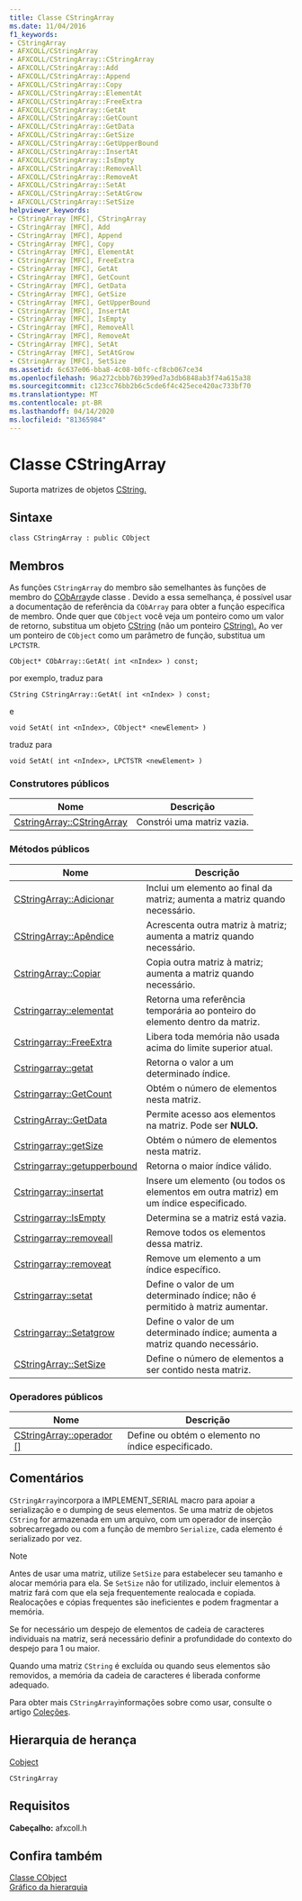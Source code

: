 ```yaml
---
title: Classe CStringArray
ms.date: 11/04/2016
f1_keywords:
- CStringArray
- AFXCOLL/CStringArray
- AFXCOLL/CStringArray::CStringArray
- AFXCOLL/CStringArray::Add
- AFXCOLL/CStringArray::Append
- AFXCOLL/CStringArray::Copy
- AFXCOLL/CStringArray::ElementAt
- AFXCOLL/CStringArray::FreeExtra
- AFXCOLL/CStringArray::GetAt
- AFXCOLL/CStringArray::GetCount
- AFXCOLL/CStringArray::GetData
- AFXCOLL/CStringArray::GetSize
- AFXCOLL/CStringArray::GetUpperBound
- AFXCOLL/CStringArray::InsertAt
- AFXCOLL/CStringArray::IsEmpty
- AFXCOLL/CStringArray::RemoveAll
- AFXCOLL/CStringArray::RemoveAt
- AFXCOLL/CStringArray::SetAt
- AFXCOLL/CStringArray::SetAtGrow
- AFXCOLL/CStringArray::SetSize
helpviewer_keywords:
- CStringArray [MFC], CStringArray
- CStringArray [MFC], Add
- CStringArray [MFC], Append
- CStringArray [MFC], Copy
- CStringArray [MFC], ElementAt
- CStringArray [MFC], FreeExtra
- CStringArray [MFC], GetAt
- CStringArray [MFC], GetCount
- CStringArray [MFC], GetData
- CStringArray [MFC], GetSize
- CStringArray [MFC], GetUpperBound
- CStringArray [MFC], InsertAt
- CStringArray [MFC], IsEmpty
- CStringArray [MFC], RemoveAll
- CStringArray [MFC], RemoveAt
- CStringArray [MFC], SetAt
- CStringArray [MFC], SetAtGrow
- CStringArray [MFC], SetSize
ms.assetid: 6c637e06-bba8-4c08-b0fc-cf8cb067ce34
ms.openlocfilehash: 96a272cbbb76b399ed7a3db6848ab3f74a615a38
ms.sourcegitcommit: c123cc76bb2b6c5cde6f4c425ece420ac733bf70
ms.translationtype: MT
ms.contentlocale: pt-BR
ms.lasthandoff: 04/14/2020
ms.locfileid: "81365984"
---
```

# <a name="cstringarray-class"></a>Classe CStringArray

Suporta matrizes de objetos [CString.](../../atl-mfc-shared/using-cstring.md)

## <a name="syntax"></a>Sintaxe

```
class CStringArray : public CObject
```

## <a name="members"></a>Membros

As funções `CStringArray` do membro são semelhantes às funções de membro do [CObArray](../../mfc/reference/cobarray-class.md)de classe . Devido a essa semelhança, é possível usar a documentação de referência da `CObArray` para obter a função específica de membro. Onde quer que `CObject` você veja um ponteiro como um valor de retorno, substitua um objeto [CString](../../atl-mfc-shared/using-cstring.md) (não um ponteiro [CString).](../../atl-mfc-shared/using-cstring.md) Ao ver um ponteiro de `CObject` como um parâmetro de função, substitua um `LPCTSTR`.

`CObject* CObArray::GetAt( int <nIndex> ) const;`

por exemplo, traduz para

`CString CStringArray::GetAt( int <nIndex> ) const;`

e

`void SetAt( int <nIndex>, CObject* <newElement> )`

traduz para

`void SetAt( int <nIndex>, LPCTSTR <newElement> )`

### <a name="public-constructors"></a>Construtores públicos

|Nome|Descrição|
|----------|-----------------|
|[CstringArray::CStringArray](../../mfc/reference/cobarray-class.md#cobarray)|Constrói uma matriz vazia.|

### <a name="public-methods"></a>Métodos públicos

|Nome|Descrição|
|----------|-----------------|
|[CStringArray::Adicionar](../../mfc/reference/cobarray-class.md#add)|Inclui um elemento ao final da matriz; aumenta a matriz quando necessário.|
|[CStringArray::Apêndice](../../mfc/reference/cobarray-class.md#append)|Acrescenta outra matriz à matriz; aumenta a matriz quando necessário.|
|[CstringArray::Copiar](../../mfc/reference/cobarray-class.md#copy)|Copia outra matriz à matriz; aumenta a matriz quando necessário.|
|[Cstringarray::elementat](../../mfc/reference/cobarray-class.md#elementat)|Retorna uma referência temporária ao ponteiro do elemento dentro da matriz.|
|[Cstringarray::FreeExtra](../../mfc/reference/cobarray-class.md#freeextra)|Libera toda memória não usada acima do limite superior atual.|
|[Cstringarray::getat](../../mfc/reference/cobarray-class.md#getat)|Retorna o valor a um determinado índice.|
|[Cstringarray::GetCount](../../mfc/reference/cobarray-class.md#getcount)|Obtém o número de elementos nesta matriz.|
|[CstringArray::GetData](../../mfc/reference/cobarray-class.md#getdata)|Permite acesso aos elementos na matriz. Pode ser **NULO.**|
|[Cstringarray::getSize](../../mfc/reference/cobarray-class.md#getsize)|Obtém o número de elementos nesta matriz.|
|[Cstringarray::getupperbound](../../mfc/reference/cobarray-class.md#getupperbound)|Retorna o maior índice válido.|
|[Cstringarray::insertat](../../mfc/reference/cobarray-class.md#insertat)|Insere um elemento (ou todos os elementos em outra matriz) em um índice especificado.|
|[Cstringarray::IsEmpty](../../mfc/reference/cobarray-class.md#isempty)|Determina se a matriz está vazia.|
|[Cstringarray::removeall](../../mfc/reference/cobarray-class.md#removeall)|Remove todos os elementos dessa matriz.|
|[Cstringarray::removeat](../../mfc/reference/cobarray-class.md#removeat)|Remove um elemento a um índice específico.|
|[Cstringarray::setat](../../mfc/reference/cobarray-class.md#setat)|Define o valor de um determinado índice; não é permitido à matriz aumentar.|
|[Cstringarray::Setatgrow](../../mfc/reference/cobarray-class.md#setatgrow)|Define o valor de um determinado índice; aumenta a matriz quando necessário.|
|[CStringArray::SetSize](../../mfc/reference/cobarray-class.md#setsize)|Define o número de elementos a ser contido nesta matriz.|

### <a name="public-operators"></a>Operadores públicos

|Nome|Descrição|
|----------|-----------------|
|[CStringArray::operador \[\]](../../mfc/reference/cobarray-class.md#operator_at)|Define ou obtém o elemento no índice especificado.|

## <a name="remarks"></a>Comentários

`CStringArray`incorpora a IMPLEMENT_SERIAL macro para apoiar a serialização e o dumping de seus elementos. Se uma matriz de objetos `CString` for armazenada em um arquivo, com um operador de inserção sobrecarregado ou com a função de membro `Serialize`, cada elemento é serializado por vez.

> [!NOTE]
> Antes de usar uma matriz, utilize `SetSize` para estabelecer seu tamanho e alocar memória para ela. Se `SetSize` não for utilizado, incluir elementos à matriz fará com que ela seja frequentemente realocada e copiada. Realocações e cópias frequentes são ineficientes e podem fragmentar a memória.

Se for necessário um despejo de elementos de cadeia de caracteres individuais na matriz, será necessário definir a profundidade do contexto do despejo para 1 ou maior.

Quando uma matriz `CString` é excluída ou quando seus elementos são removidos, a memória da cadeia de caracteres é liberada conforme adequado.

Para obter mais `CStringArray`informações sobre como usar, consulte o artigo [Coleções](../../mfc/collections.md).

## <a name="inheritance-hierarchy"></a>Hierarquia de herança

[Cobject](../../mfc/reference/cobject-class.md)

`CStringArray`

## <a name="requirements"></a>Requisitos

**Cabeçalho:** afxcoll.h

## <a name="see-also"></a>Confira também

[Classe CObject](../../mfc/reference/cobject-class.md)<br/>
[Gráfico da hierarquia](../../mfc/hierarchy-chart.md)
